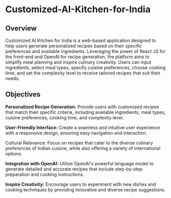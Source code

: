 # Customized-AI-Kitchen-for-India

## Overview
Customized AI Kitchen for India is a web-based application designed to help users generate personalized recipes based on their specific preferences and available ingredients. Leveraging the power of React JS for the front-end and OpenAI for recipe generation, the platform aims to simplify meal planning and inspire culinary creativity. Users can input ingredients, select meal types, specify cuisine preferences, choose cooking time, and set the complexity level to receive tailored recipes that suit their needs.

## Objectives
**Personalized Recipe Generation:** Provide users with customized recipes that match their specific criteria, including available ingredients, meal types, cuisine preferences, cooking time, and complexity level.

**User-Friendly Interface:** Create a seamless and intuitive user experience with a responsive design, ensuring easy navigation and interaction.

Cultural Relevance: Focus on recipes that cater to the diverse culinary preferences of Indian cuisine, while also offering a variety of international options.

**Integration with OpenAI:** Utilize OpenAI's powerful language model to generate detailed and accurate recipes that include step-by-step preparation and cooking instructions.

**Inspire Creativity:** Encourage users to experiment with new dishes and cooking techniques by providing innovative and diverse recipe suggestions.
